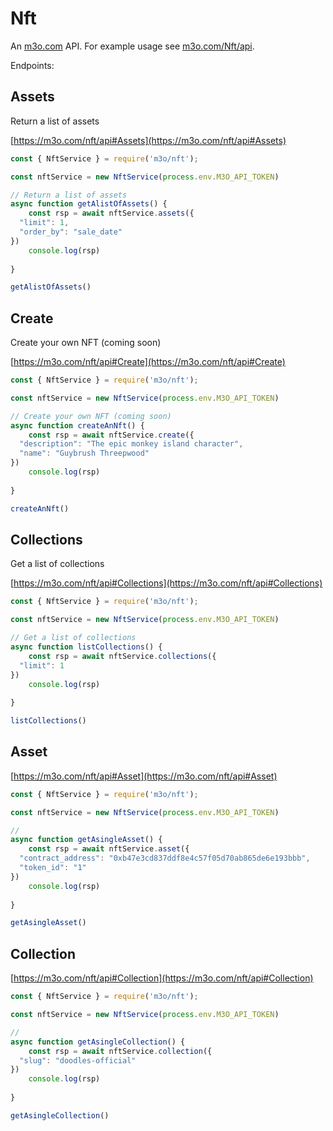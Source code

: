 # Nft

An [m3o.com](https://m3o.com) API. For example usage see [m3o.com/Nft/api](https://m3o.com/Nft/api).

Endpoints:

## Assets

Return a list of assets


[https://m3o.com/nft/api#Assets](https://m3o.com/nft/api#Assets)

```js
const { NftService } = require('m3o/nft');

const nftService = new NftService(process.env.M3O_API_TOKEN)

// Return a list of assets
async function getAlistOfAssets() {
	const rsp = await nftService.assets({
  "limit": 1,
  "order_by": "sale_date"
})
	console.log(rsp)
	
}

getAlistOfAssets()
```
## Create

Create your own NFT (coming soon)


[https://m3o.com/nft/api#Create](https://m3o.com/nft/api#Create)

```js
const { NftService } = require('m3o/nft');

const nftService = new NftService(process.env.M3O_API_TOKEN)

// Create your own NFT (coming soon)
async function createAnNft() {
	const rsp = await nftService.create({
  "description": "The epic monkey island character",
  "name": "Guybrush Threepwood"
})
	console.log(rsp)
	
}

createAnNft()
```
## Collections

Get a list of collections


[https://m3o.com/nft/api#Collections](https://m3o.com/nft/api#Collections)

```js
const { NftService } = require('m3o/nft');

const nftService = new NftService(process.env.M3O_API_TOKEN)

// Get a list of collections
async function listCollections() {
	const rsp = await nftService.collections({
  "limit": 1
})
	console.log(rsp)
	
}

listCollections()
```
## Asset




[https://m3o.com/nft/api#Asset](https://m3o.com/nft/api#Asset)

```js
const { NftService } = require('m3o/nft');

const nftService = new NftService(process.env.M3O_API_TOKEN)

// 
async function getAsingleAsset() {
	const rsp = await nftService.asset({
  "contract_address": "0xb47e3cd837ddf8e4c57f05d70ab865de6e193bbb",
  "token_id": "1"
})
	console.log(rsp)
	
}

getAsingleAsset()
```
## Collection




[https://m3o.com/nft/api#Collection](https://m3o.com/nft/api#Collection)

```js
const { NftService } = require('m3o/nft');

const nftService = new NftService(process.env.M3O_API_TOKEN)

// 
async function getAsingleCollection() {
	const rsp = await nftService.collection({
  "slug": "doodles-official"
})
	console.log(rsp)
	
}

getAsingleCollection()
```
